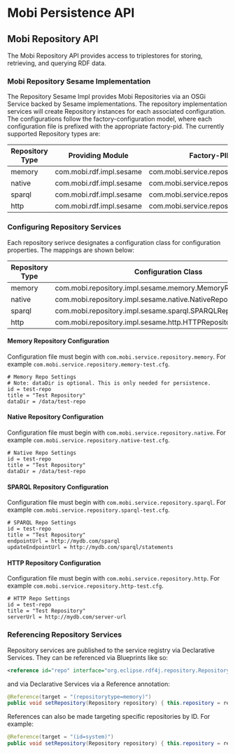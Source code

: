 # Mobi Persistence API

## Mobi Repository API

The Mobi Repository API provides access to triplestores for storing, retrieving, and querying RDF data.

### Mobi Repository Sesame Implementation

The Repository Sesame Impl provides Mobi Repositories via an OSGi Service backed by Sesame implementations. The repository implementation services will create Repository instances for each associated configuration. The configurations follow the factory-configuration model, where each configuration file is prefixed with the appropriate factory-pid. The currently supported Repository types are:

| Repository Type | Providing Module | Factory-PID |
| --------------- | ---------------- | ----------- |
| memory | com.mobi.rdf.impl.sesame | com.mobi.service.repository.memory |
| native | com.mobi.rdf.impl.sesame | com.mobi.service.repository.native |
| sparql | com.mobi.rdf.impl.sesame | com.mobi.service.repository.sparql |
| http | com.mobi.rdf.impl.sesame | com.mobi.service.repository.http |

### Configuring Repository Services

Each repository serivce designates a configuration class for configuration properties. The mappings are shown below:

| Repository Type | Configuration Class |
| --------------- | ------------------- |
| memory | com.mobi.repository.impl.sesame.memory.MemoryRepositoryConfig |
| native | com.mobi.repository.impl.sesame.native.NativeRepositoryConfig |
| sparql | com.mobi.repository.impl.sesame.sparql.SPARQLRepositoryConfig |
| http | com.mobi.repository.impl.sesame.http.HTTPRepositoryConfig |

#### Memory Repository Configuration

Configuration file must begin with `com.mobi.service.repository.memory`. For example `com.mobi.service.repository.memory-test.cfg`.

```
# Memory Repo Settings
# Note: dataDir is optional. This is only needed for persistence.
id = test-repo
title = "Test Repository"
dataDir = /data/test-repo
```

#### Native Repository Configuration

Configuration file must begin with `com.mobi.service.repository.native`. For example `com.mobi.service.repository.native-test.cfg`.

```
# Native Repo Settings
id = test-repo
title = "Test Repository"
dataDir = /data/test-repo
```

#### SPARQL Repository Configuration

Configuration file must begin with `com.mobi.service.repository.sparql`. For example `com.mobi.service.repository.sparql-test.cfg`.

```
# SPARQL Repo Settings
id = test-repo
title = "Test Repository"
endpointUrl = http://mydb.com/sparql
updateEndpointUrl = http://mydb.com/sparql/statements
```

#### HTTP Repository Configuration

Configuration file must begin with `com.mobi.service.repository.http`. For example `com.mobi.service.repository.http-test.cfg`.

```
# HTTP Repo Settings
id = test-repo
title = "Test Repository"
serverUrl = http://mydb.com/server-url
```

### Referencing Repository Services

Repository services are published to the service registry via Declarative Services. They can be referenced via Blueprints like so:
 
```xml
<reference id="repo" interface="org.eclipse.rdf4j.repository.Repository" filter="(repositorytype=memory)"/>
```
    
and via Declarative Services via a Reference annotation:

```java
@Reference(target = "(repositorytype=memory)")
public void setRepository(Repository repository) { this.repository = repository; }
```

References can also be made targeting specific repositories by ID. For example:

```java
@Reference(target = "(id=system)")
public void setRepository(Repository repository) { this.repository = repository; }
```
    